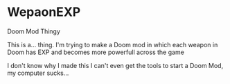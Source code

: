 # WepaonEXP
Doom Mod Thingy

This is a... thing. I'm trying to make a Doom mod in which each weapon in Doom has EXP and becomes more powerfull across the game

I don't know why I made this I can't even get the tools to start a Doom Mod, my computer sucks...
